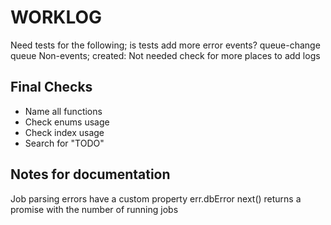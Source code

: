 # WORKLOG

Need tests for the following;
is tests
add more error events?
queue-change
queue
Non-events; created: Not needed
check for more places to add logs

## Final Checks

-   Name all functions
-   Check enums usage
-   Check index usage
-   Search for "TODO"

## Notes for documentation
Job parsing errors have a custom property err.dbError
next() returns a promise with the number of running jobs
